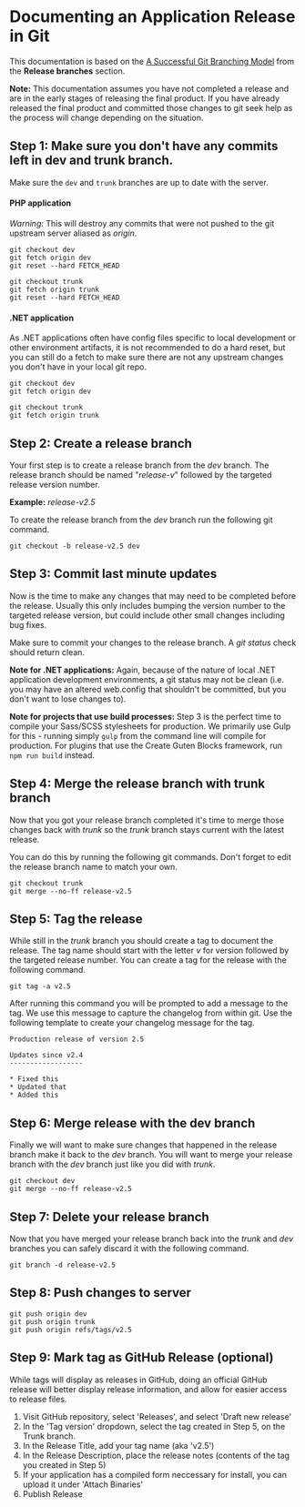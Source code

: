# Documenting an Application Release in Git

This documentation is based on the [A Successful Git Branching Model](http://nvie.com/posts/a-successful-git-branching-model/) from the **Release branches** section.

**Note:** This documentation assumes you have not completed a release and are in the early stages of releasing the final product. If you have already released the final product and committed those changes to git seek help as the process will change depending on the situation.

## Step 1: Make sure you don't have any commits left in dev and trunk branch.
Make sure the `dev` and `trunk` branches are up to date with the server.

#### PHP application
*Warning:* This will destroy any commits that were not pushed to the git upstream server aliased as *origin*.

~~~~
git checkout dev
git fetch origin dev
git reset --hard FETCH_HEAD

git checkout trunk
git fetch origin trunk
git reset --hard FETCH_HEAD
~~~~

#### .NET application

As .NET applications often have config files specific to local development or other environment artifacts, it is not recommended to do a hard reset, but you can still do a fetch to make sure there are not any upstream changes you don't have in your local git repo.

~~~~
git checkout dev
git fetch origin dev

git checkout trunk
git fetch origin trunk
~~~~

## Step 2: Create a release branch
Your first step is to create a release branch from the *dev* branch. The
release branch should be named "*release-v*" followed by the targeted release version number.

**Example:** *release-v2.5*

To create the release branch from the *dev* branch run the following git
command.

~~~~
git checkout -b release-v2.5 dev
~~~~

## Step 3: Commit last minute updates
Now is the time to make any changes that may need to be completed before the release. Usually this only includes bumping the version number to the targeted release version, but could include other small changes including bug fixes.

Make sure to commit your changes to the release branch. A *git status* check should return clean.

**Note for .NET applications:** Again, because of the nature of local .NET application development environments, a git status may not be clean (i.e. you may have an altered web.config that shouldn't be committed, but you don't want to lose changes to).

**Note for projects that use build processes:** Step 3 is the perfect time to compile your Sass/SCSS stylesheets for production. We primarily use Gulp for this - running simply `gulp` from the command line will compile for production. For plugins that use the Create Guten Blocks framework, run `npm run build` instead. 

## Step 4: Merge the release branch with trunk branch
Now that you got your release branch completed it's time to merge those changes back with *trunk* so the *trunk* branch stays current with the latest release.

You can do this by running the following git commands. Don't forget to edit the release branch name to match your own.

~~~~
git checkout trunk
git merge --no-ff release-v2.5
~~~~

## Step 5: Tag the release
While still in the *trunk* branch you should create a tag to document the release. The tag name should start with the letter *v* for version followed by the targeted release number. You can create a tag for the release with the following command.

~~~~
git tag -a v2.5
~~~~

After running this command you will be prompted to add a message to the tag. We use this message to capture the changelog from within git. Use the following template to create your changelog message for the tag.

~~~~
Production release of version 2.5

Updates since v2.4
------------------

* Fixed this
* Updated that
* Added this
~~~~

## Step 6: Merge release with the dev branch
Finally we will want to make sure changes that happened in the release branch
make it back to the *dev* branch. You will want to merge your release branch
with the *dev* branch just like you did with *trunk*.

~~~~
git checkout dev
git merge --no-ff release-v2.5
~~~~

## Step 7: Delete your release branch
Now that you have merged your release branch back into the *trunk* and *dev*
branches you can safely discard it with the following command.

~~~~
git branch -d release-v2.5
~~~~

## Step 8: Push changes to server

~~~~
git push origin dev
git push origin trunk
git push origin refs/tags/v2.5
~~~~

## Step 9: Mark tag as GitHub Release (optional)
While tags will display as releases in GitHub, doing an official GitHub release will
better display release information, and allow for easier access to release files.

1. Visit GitHub repository, select 'Releases', and select 'Draft new release'
2. In the 'Tag version' dropdown, select the tag created in Step 5, on the Trunk branch.
3. In the Release Title, add your tag name (aka 'v2.5')
4. In the Release Description, place the release notes (contents of the tag you created in Step 5)
5. If your application has a compiled form neccessary for install, you can upload it under 'Attach Binaries'
6. Publish Release
